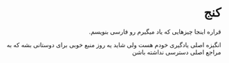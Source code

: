 <div dir="rtl">


# کنج

قراره اینجا چیزهایی که یاد میگیرم رو فارسی بنویسم.

انگیزه اصلی یادگیری خودم هست ولی شاید یه روز منبع خوبی برای دوستانی بشه که
به مراجع اصلی دسترسی نداشته باشن 
